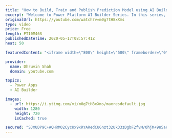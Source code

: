 ```yaml
---
title: "How to Build, Train and Publish Prediction Model using AI Builder? – Part 3"
excerpt: "Welcome to Power Platform AI Builder Series. In this series, we will be talking about one of the most important components of AI Builder which is – Prediction Model   During the first part of the series, we will be talking about What is Prediction and how it is useful with our business data to predict"
originalUrl: https://youtube.com/watch?v=m0g7tH8xXms
type: video
price: Free
length: PT10M46S
publishedDateTime: 2020-05-17T08:57:41Z
heat: 50

featuredContent: "<iframe width=\"800\" height=\"500\" frameborder=\"0\" src=\"https://www.youtube.com/embed/m0g7tH8xXms\" allow=\"accelerometer; autoplay; encrypted-media; gyroscope; picture-in-picture\" allowfullscreen></iframe>"

provider:
  name: Dhruvin Shah
  domain: youtube.com

topics:
  - Power Apps
  - AI Builder

images:
  - url: https://i.ytimg.com/vi/m0g7tH8xXms/maxresdefault.jpg
    width: 1280
    height: 720
    isCached: true

secured: "SJmUDP9C+AQHRM02CycKx9xRYARedCUGnzt32Uk33zDgbF2fvM/OhjM+9n5aKsn99rqTjNWSwBGYQXjPpy71Dk7jNSOXPTm5pGKqOQhhKFmhmb9LtHgDfRgfgF29S1bXdvs8ekyV/8hwNtS5Y91Q8DbDzEz2WH3YNa+wjG78he0jknUQtAZGU2G4q+c6EXPUuE/0As1xCek1yGubJirfWpR7jp2++3OwF/ffXDIXB4U2Z2xNd8Z/ykbeScDTozoVHp7vWlMqFKExXZlFpGBR10KtKzMGvmqp8Wie+JVFwQfOX78XCX+S8vFyzijKaC0jgDxATeSYCUcxctP6L4G9cmrzNfxebs7d+LTfpDdjcSTn/U6rOxhP+GtoJ7Kg+qrN/WnSSpKONVZ4j8bDoDd6Cg==;a4SFH3XT4eKJA6XFMnOcLg=="
---
```


